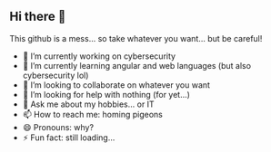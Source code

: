## Hi there 👋

This github is a mess... so take whatever you want... but be careful! 

- 🔭 I’m currently working on cybersecurity
- 🌱 I’m currently learning angular and web languages (but also cybersecurity lol)
- 👯 I’m looking to collaborate on whatever you want
- 🤔 I’m looking for help with nothing (for yet...)
- 💬 Ask me about my hobbies... or IT
- 📫 How to reach me: homing pigeons
- 😄 Pronouns: why?
- ⚡ Fun fact: still loading...

<!--
**polo74/polo74** is a ✨ _special_ ✨ repository because its `README.md` (this file) appears on your GitHub profile.

Here are some ideas to get you started:

- 🔭 I’m currently working on ...
- 🌱 I’m currently learning ...
- 👯 I’m looking to collaborate on ...
- 🤔 I’m looking for help with ...
- 💬 Ask me about ...
- 📫 How to reach me: ...
- 😄 Pronouns: ...
- ⚡ Fun fact: ...
-->
